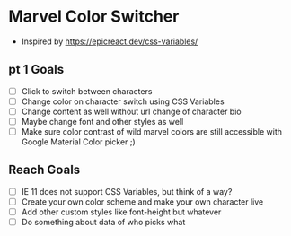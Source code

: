 # Marvel Color Switcher

- Inspired by https://epicreact.dev/css-variables/

## pt 1 Goals

- [ ] Click to switch between characters
- [ ] Change color on character switch using CSS Variables
- [ ] Change content as well without url change of character bio
- [ ] Maybe change font and other styles as well
- [ ] Make sure color contrast of wild marvel colors are still accessible with Google Material Color picker ;)

## Reach Goals

- [ ] IE 11 does not support CSS Variables, but think of a way?
- [ ] Create your own color scheme and make your own character live
- [ ] Add other custom styles like font-height but whatever
- [ ] Do something about data of who picks what
